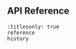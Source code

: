 ```{include} ../README.md
```

## API Reference
```{toctree}
:titlesonly: true
reference
history
```
